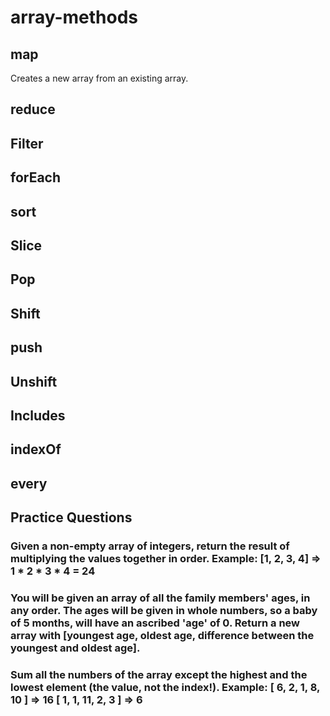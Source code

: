 # array-methods

## map 
Creates a new array from an existing array.

## reduce 

## Filter

## forEach

## sort 

## Slice

## Pop

## Shift

## push 

## Unshift

## Includes

## indexOf 

## every 


## Practice Questions 
 
### Given a non-empty array of integers, return the result of multiplying the values together in order. Example: [1, 2, 3, 4] => 1 * 2 * 3 * 4 = 24 

### You will be given an array of all the family members' ages, in any order. The ages will be given in whole numbers, so a baby of 5 months, will have an ascribed 'age' of 0. Return a new array with [youngest age, oldest age, difference between the youngest and oldest age]. 
 
### Sum all the numbers of the array except the highest and the lowest element (the value, not the index!). Example: [ 6, 2, 1, 8, 10 ] => 16 [ 1, 1, 11, 2, 3 ] => 6
